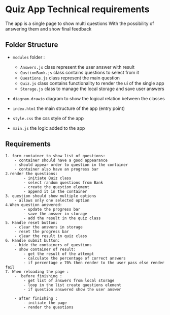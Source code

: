 # Quiz App Technical requirements
The app is a single page to show multi questions With the possibility of answering them 
and show final feedback

## Folder Structure 
 - `modules` folder :
    - `Answers.js` class represent the user answer with result
    - `QustionBank.js` class contains questions to select from it
    - `Questions.js` class represent the main question 
    - `Quiz.js` class contains functionality to render the ui of the single app
    - `Storage.js` class to manage the local storage and save user answers

 - `diagram.drawio` diagram to show the logical relation between the classes
 - `index.html` the main structure of the app (entry point)
 - `style.css` the css style of the app
 - `main.js` the logic added to the app 

## Requirements  
    1. form container to show list of questions:
        - container should have a good appearance 
        - should appear order to question in the container
        - container also have an progress bar 
    2.render the questions:
            - initiate Quiz class
            - select random questions from Bank 
            - create the question element
            - append it in the container
    3. question should show multiple options 
        - allows only one selected option
    4.When question answered:
            - update the progress bar
            - save the answer in storage
            - add the result in the quiz class
    5. Handle reset button:
        - clear the answers in storage 
        - reset the progress bar 
        - clear the result in quiz class
    6. Handle submit button:
        - hide the containers of questions
        - show container of result:
            - get the result of the attempt 
            - calculate the percentage of correct answers 
            - if percentage ≥ 70% then render to the user pass else render fail
    7. When reloading the page : 
        -  before finishing : 
            - get list of answers from local storage
            - loop in the list create questions element
            - if question answered show the user answer 

        - after finishing :
            - initiate the page
            - render the questions
    